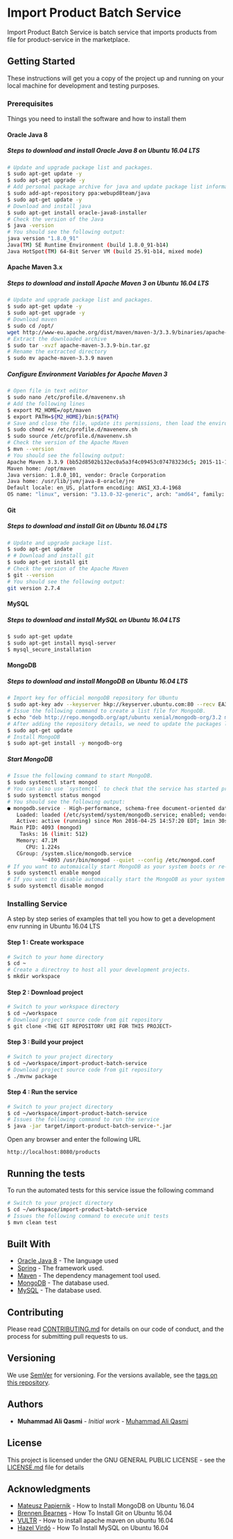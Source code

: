 # Import Product Batch Service

Import Product Batch Service is batch service that imports products from file for product-service in the marketplace.

## Getting Started

These instructions will get you a copy of the project up and running on your local machine for development and testing purposes.

### Prerequisites

Things you need to install the software and how to install them

#### Oracle Java 8

##### Steps to download and install Oracle Java 8 on Ubuntu 16.04 LTS

```bash
# Update and upgrade package list and packages.
$ sudo apt-get update -y
$ sudo apt-get upgrade -y
# Add personal package archive for java and update package list information.
$ sudo add-apt-repository ppa:webupd8team/java
$ sudo apt-get update -y
# Download and install java
$ sudo apt-get install oracle-java8-installer
# Check the version of the Java
$ java -version
# You should see the following output:
java version "1.8.0_91"
Java(TM) SE Runtime Environment (build 1.8.0_91-b14)
Java HotSpot(TM) 64-Bit Server VM (build 25.91-b14, mixed mode)
```

#### Apache Maven 3.x

##### Steps to download and install Apache Maven 3 on Ubuntu 16.04 LTS

```bash
# Update and upgrade package list and packages.
$ sudo apt-get update -y
$ sudo apt-get upgrade -y
# Download maven
$ sudo cd /opt/
wget http://www-eu.apache.org/dist/maven/maven-3/3.3.9/binaries/apache-maven-3.3.9-bin.tar.gz
# Extract the downloaded archive
$ sudo tar -xvzf apache-maven-3.3.9-bin.tar.gz
# Rename the extracted directory
$ sudo mv apache-maven-3.3.9 maven 
```

##### Configure Environment Variables for Apache Maven 3

```bash
# Open file in text editor
$ sudo nano /etc/profile.d/mavenenv.sh
# Add the following lines
$ export M2_HOME=/opt/maven
$ export PATH=${M2_HOME}/bin:${PATH}
# Save and close the file, update its permissions, then load the environment variables with the following command:
$ sudo chmod +x /etc/profile.d/mavenenv.sh
$ sudo source /etc/profile.d/mavenenv.sh
# Check the version of the Apache Maven
$ mvn --version
# You should see the following output:
Apache Maven 3.3.9 (bb52d8502b132ec0a5a3f4c09453c07478323dc5; 2015-11-10T22:11:47+05:30)
Maven home: /opt/maven
Java version: 1.8.0_101, vendor: Oracle Corporation
Java home: /usr/lib/jvm/java-8-oracle/jre
Default locale: en_US, platform encoding: ANSI_X3.4-1968
OS name: "linux", version: "3.13.0-32-generic", arch: "amd64", family: "unix"
```

#### Git

##### Steps to download and install Git on Ubuntu 16.04 LTS

```bash
# Update and upgrade package list.
$ sudo apt-get update
# # Download and install git
$ sudo apt-get install git
# Check the version of the Apache Maven
$ git --version
# You should see the following output:
git version 2.7.4
```
#### MySQL

##### Steps to download and install MySQL  on Ubuntu 16.04 LTS

```bash
$ sudo apt-get update
$ sudo apt-get install mysql-server
$ mysql_secure_installation
```

#### MongoDB

##### Steps to download and install MongoDB  on Ubuntu 16.04 LTS

```bash
# Import key for official mongoDB repository for Ubuntu
$ sudo apt-key adv --keyserver hkp://keyserver.ubuntu.com:80 --recv EA312927
# Issue the following command to create a list file for MongoDB.
$ echo "deb http://repo.mongodb.org/apt/ubuntu xenial/mongodb-org/3.2 multiverse" | sudo tee /etc/apt/sources.list.d/mongodb-org-3.2.list
# After adding the repository details, we need to update the packages list.
$ sudo apt-get update
# Install MongoDB
$ sudo apt-get install -y mongodb-org
```

##### Start MongoDB

```bash
# Issue the following command to start MongoDB.
$ sudo systemctl start mongod
# You can also use `systemctl` to check that the service has started properly.
$ sudo systemctl status mongod
# You should see the following output:
● mongodb.service - High-performance, schema-free document-oriented database
   Loaded: loaded (/etc/systemd/system/mongodb.service; enabled; vendor preset: enabled)
   Active: active (running) since Mon 2016-04-25 14:57:20 EDT; 1min 30s ago
 Main PID: 4093 (mongod)
    Tasks: 16 (limit: 512)
   Memory: 47.1M
      CPU: 1.224s
   CGroup: /system.slice/mongodb.service
           └─4093 /usr/bin/mongod --quiet --config /etc/mongod.conf
# If you want to automaically start MongoDB as your system boots or re-boots.
$ sudo systemctl enable mongod
# If you want to disable automaically start the MongoDB as your system boots or re-boots
$ sudo systemctl disable mongod
```

### Installing Service

A step by step series of examples that tell you how to get a development env running in Ubuntu 16.04 LTS

#### Step 1 : Create workspace

```bash
# Switch to your home directory
$ cd ~
# Create a directroy to host all your development projects.
$ mkdir workspace
```

#### Step 2 : Download project

```bash
# Switch to your workspace directory
$ cd ~/workspace
# Download project source code from git repository
$ git clone <THE GIT REPOSITORY URI FOR THIS PROJECT>
```

#### Step 3 : Build your project

```bash
# Switch to your project directory
$ cd ~/workspace/import-product-batch-service
# Download project source code from git repository
$ ./mvnw package

```

#### Step 4 : Run the service
```bash
# Switch to your project directory
$ cd ~/workspace/import-product-batch-service
# Issues the following command to run the service
$ java -jar target/import-product-batch-service-*.jar
```

Open any browser and enter the following URL

```
http://localhost:8080/products
```

## Running the tests

To run the automated tests for this service issue the following command

```bash
# Switch to your project directory
$ cd ~/workspace/import-product-batch-service
# Issues the following command to execute unit tests
$ mvn clean test
```

## Built With

* [Oracle Java 8](https://www.oracle.com/technetwork/java/javase/overview/java8-2100321.html) - The language used
* [Spring](https://spring.io/batch) - The framework used.
* [Maven](https://maven.apache.org/) - The dependency management tool used.
* [MongoDB](https://www.mongodb.com/) - The database used.
* [MySQL](https://www.mysql.com/) - The database used.

## Contributing

Please read [CONTRIBUTING.md](CONTRIBUTING.md) for details on our code of conduct, and the process for submitting pull requests to us.

## Versioning

We use [SemVer](http://semver.org/) for versioning. For the versions available, see the [tags on this repository](https://github.com/your/project/tags). 

## Authors

* **Muhammad Ali Qasmi** - *Initial work* - [Muhammad Ali Qasmi](https://github.com/muhammadaliqasmi)

## License

This project is licensed under the GNU GENERAL PUBLIC LICENSE - see the [LICENSE.md](LICENSE.md) file for details

## Acknowledgments

* [Mateusz Papiernik](https://www.digitalocean.com/community/tutorials/how-to-install-mongodb-on-ubuntu-16-04) - How to Install MongoDB on Ubuntu 16.04
* [Brennen Bearnes](https://www.digitalocean.com/community/tutorials/how-to-install-git-on-ubuntu-16-04) - How To Install Git on Ubuntu 16.04
* [VULTR](https://www.vultr.com/docs/how-to-install-apache-maven-on-ubuntu-16-04) - How to install apache maven on ubuntu 16.04
* [Hazel Virdó](https://www.digitalocean.com/community/tutorials/how-to-install-mysql-on-ubuntu-16-04) - How To Install MySQL on Ubuntu 16.04
